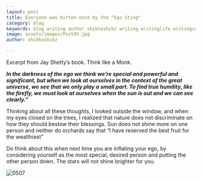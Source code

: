 ```yaml
---
layout: post
title: Everyone was bitten once by the "Ego Sting"
category: blog
keywords: blog writing author shikhashikz writing writinglife writingcommunity dailyblogpost dailyblogpostchallenge 
image: assets/images/Post95.jpg
author: shikhashikz

---
```

Excerpt from Jay Shetty’s book. Think like a Monk.

***In the darkness of the ego we think we’re special and powerful and significant, but when we look at ourselves in the context of the great universe, we see that we only play a small part. To find true humility, like the firefly, we must look at ourselves when the sun is out and we can see clearly.”***

Thinking about all these thoughts, I looked outside the window, and when my eyes closed on the trees, I realized that nature does not discriminate on how they should bestow their blessings. Sun does not shine more on one person and neither do orchards say that “I have reserved the best fruit for the wealthiest”

Do think about this when next time you are inflating your ego, by considering yourself as the most special, desired person and putting the other person down. The stars will not shine brighter for you. 

![0507](https://user-images.githubusercontent.com/21696121/124471145-23d8d300-ddba-11eb-99dc-456a11db27ae.jpg)
